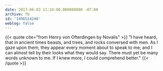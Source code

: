 ```yaml
---
date: 2017-06-03 11:24:00.000000000 -07:00
archive: fb
id: '1496514240'
weblog: false
---
```


{{< quote cite="from Henry von Ofterdingen by Novalis" >}}
"I have heard, that in ancient times beasts, and trees, and rocks conversed with men. As I gaze upon them, they appear every moment about to speak to me; and I can almost tell by their looks what they would say. There must yet be many words unknown to me. If I knew more, I could comprehend better."
{{< /quote >}}